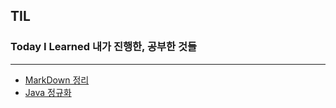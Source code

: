 ## TIL 
### Today I Learned 내가 진행한, 공부한 것들

* * *
* [MarkDown 정리](https://github.com/hoseong1324/TIL/blob/main/Git/MarkDown.md)
* [Java 정규화](https://github.com/hoseong1324/TIL/blob/main/Git/Java%EC%A0%95%EA%B7%9C%ED%99%94.md)
